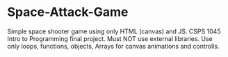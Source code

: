 # Space-Attack-Game
Simple space shooter game using only HTML (canvas) and JS. CSPS 1045 Intro to Programming final project.
Must NOT use external libraries. Use only loops, functions, objects, Arrays for canvas animations and controlls.

